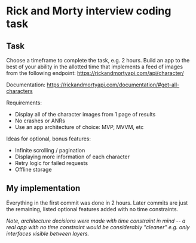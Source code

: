 # Rick and Morty interview coding task

## Task
Choose a timeframe to complete the task, e.g. 2 hours. Build an app to the best of your ability in the allotted time that implements a feed of images from the following endpoint: https://rickandmortyapi.com/api/character/

Documentation: https://rickandmortyapi.com/documentation/#get-all-characters

Requirements:
- Display all of the character images from 1 page of results
- No crashes or ANRs
- Use an app architecture of choice: MVP, MVVM, etc

Ideas for optional, bonus features:
- Infinite scrolling / pagination
- Displaying more information of each character
- Retry logic for failed requests
- Offline storage

## My implementation
Everything in the first commit was done in 2 hours. Later commits are just the remaining, listed optional features added with no time constraints.

*Note, architecture decisions were made with time constraint in mind -- a real app with no time constraint would be considerably "cleaner" e.g. only interfaces visible between layers.*
